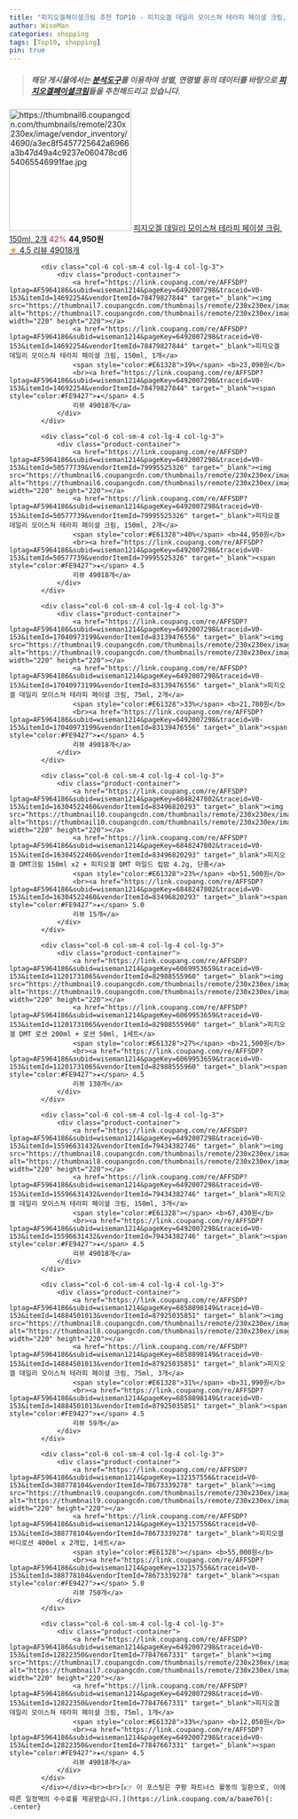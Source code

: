```yaml
---
title: "피지오겔페이셜크림 추천 TOP10 - 피지오겔 데일리 모이스쳐 테라피 페이셜 크림, 150ml, 2개"
author: WiseMan
categories: shopping
tags: [Top10, shopping]
pin: true
---
```


> ##### 해당 게시물에서는 [**분석도구**](https://itemscout.io/)를 이용하여 **성별**, **연령별** 등의 데이터를 바탕으로 [**피지오겔페이셜크림**](https://link.coupang.com/a/baae76)들을 추천해드리고 있습니다.
<div class="container"><div class="row">
            <div class="col-6 col-sm-4 col-lg-4 col-lg-3">
                <div class="product-container">
                    <a href="https://link.coupang.com/re/AFFSDP?lptag=AF5964186&subid=wiseman1214&pageKey=6492007298&traceid=V0-153&itemId=50577739&vendorItemId=79995525326" target="_blank"><img src="https://thumbnail6.coupangcdn.com/thumbnails/remote/230x230ex/image/vendor_inventory/4690/a3ec8f5457725642a6966a3b47d49a4c9237e060478cd654065546991fae.jpg" alt="https://thumbnail6.coupangcdn.com/thumbnails/remote/230x230ex/image/vendor_inventory/4690/a3ec8f5457725642a6966a3b47d49a4c9237e060478cd654065546991fae.jpg" width="220" height="220"></a>
                    <a href="https://link.coupang.com/re/AFFSDP?lptag=AF5964186&subid=wiseman1214&pageKey=6492007298&traceid=V0-153&itemId=50577739&vendorItemId=79995525326" target="_blank">피지오겔 데일리 모이스쳐 테라피 페이셜 크림, 150ml, 2개</a>
                    <span style="color:#E61328">42%</span> <b>44,950원</b>
                    <br><a href="https://link.coupang.com/re/AFFSDP?lptag=AF5964186&subid=wiseman1214&pageKey=6492007298&traceid=V0-153&itemId=50577739&vendorItemId=79995525326" target="_blank"><span style="color:#FE9427">★</span> 4.5
                    리뷰 49018개</a>
                </div>
            </div>
            
            <div class="col-6 col-sm-4 col-lg-4 col-lg-3">
                <div class="product-container">
                    <a href="https://link.coupang.com/re/AFFSDP?lptag=AF5964186&subid=wiseman1214&pageKey=6492007298&traceid=V0-153&itemId=14692254&vendorItemId=78479827844" target="_blank"><img src="https://thumbnail7.coupangcdn.com/thumbnails/remote/230x230ex/image/vendor_inventory/55ad/b97a73f028a69f6550b982331ead7400cf212d9777e11d5a68e70cf27f73.jpg" alt="https://thumbnail7.coupangcdn.com/thumbnails/remote/230x230ex/image/vendor_inventory/55ad/b97a73f028a69f6550b982331ead7400cf212d9777e11d5a68e70cf27f73.jpg" width="220" height="220"></a>
                    <a href="https://link.coupang.com/re/AFFSDP?lptag=AF5964186&subid=wiseman1214&pageKey=6492007298&traceid=V0-153&itemId=14692254&vendorItemId=78479827844" target="_blank">피지오겔 데일리 모이스쳐 테라피 페이셜 크림, 150ml, 1개</a>
                    <span style="color:#E61328">39%</span> <b>23,090원</b>
                    <br><a href="https://link.coupang.com/re/AFFSDP?lptag=AF5964186&subid=wiseman1214&pageKey=6492007298&traceid=V0-153&itemId=14692254&vendorItemId=78479827844" target="_blank"><span style="color:#FE9427">★</span> 4.5
                    리뷰 49018개</a>
                </div>
            </div>
            
            <div class="col-6 col-sm-4 col-lg-4 col-lg-3">
                <div class="product-container">
                    <a href="https://link.coupang.com/re/AFFSDP?lptag=AF5964186&subid=wiseman1214&pageKey=6492007298&traceid=V0-153&itemId=50577739&vendorItemId=79995525326" target="_blank"><img src="https://thumbnail6.coupangcdn.com/thumbnails/remote/230x230ex/image/vendor_inventory/4690/a3ec8f5457725642a6966a3b47d49a4c9237e060478cd654065546991fae.jpg" alt="https://thumbnail6.coupangcdn.com/thumbnails/remote/230x230ex/image/vendor_inventory/4690/a3ec8f5457725642a6966a3b47d49a4c9237e060478cd654065546991fae.jpg" width="220" height="220"></a>
                    <a href="https://link.coupang.com/re/AFFSDP?lptag=AF5964186&subid=wiseman1214&pageKey=6492007298&traceid=V0-153&itemId=50577739&vendorItemId=79995525326" target="_blank">피지오겔 데일리 모이스쳐 테라피 페이셜 크림, 150ml, 2개</a>
                    <span style="color:#E61328">40%</span> <b>44,950원</b>
                    <br><a href="https://link.coupang.com/re/AFFSDP?lptag=AF5964186&subid=wiseman1214&pageKey=6492007298&traceid=V0-153&itemId=50577739&vendorItemId=79995525326" target="_blank"><span style="color:#FE9427">★</span> 4.5
                    리뷰 49018개</a>
                </div>
            </div>
            
            <div class="col-6 col-sm-4 col-lg-4 col-lg-3">
                <div class="product-container">
                    <a href="https://link.coupang.com/re/AFFSDP?lptag=AF5964186&subid=wiseman1214&pageKey=6492007298&traceid=V0-153&itemId=17040973199&vendorItemId=83139476556" target="_blank"><img src="https://thumbnail9.coupangcdn.com/thumbnails/remote/230x230ex/image/vendor_inventory/3858/d78196fc9df5615376fceb72184ae83c9737705447f84232cc549d23cd9c.jpg" alt="https://thumbnail9.coupangcdn.com/thumbnails/remote/230x230ex/image/vendor_inventory/3858/d78196fc9df5615376fceb72184ae83c9737705447f84232cc549d23cd9c.jpg" width="220" height="220"></a>
                    <a href="https://link.coupang.com/re/AFFSDP?lptag=AF5964186&subid=wiseman1214&pageKey=6492007298&traceid=V0-153&itemId=17040973199&vendorItemId=83139476556" target="_blank">피지오겔 데일리 모이스쳐 테라피 페이셜 크림, 75ml, 2개</a>
                    <span style="color:#E61328">33%</span> <b>21,780원</b>
                    <br><a href="https://link.coupang.com/re/AFFSDP?lptag=AF5964186&subid=wiseman1214&pageKey=6492007298&traceid=V0-153&itemId=17040973199&vendorItemId=83139476556" target="_blank"><span style="color:#FE9427">★</span> 4.5
                    리뷰 49018개</a>
                </div>
            </div>
            
            <div class="col-6 col-sm-4 col-lg-4 col-lg-3">
                <div class="product-container">
                    <a href="https://link.coupang.com/re/AFFSDP?lptag=AF5964186&subid=wiseman1214&pageKey=6848247802&traceid=V0-153&itemId=16304522460&vendorItemId=83496820293" target="_blank"><img src="https://thumbnail10.coupangcdn.com/thumbnails/remote/230x230ex/image/vendor_inventory/6640/8c821d98021eb37e044b588829b73711725ce3a98197a8fd9cda8e0c27d2.jpg" alt="https://thumbnail10.coupangcdn.com/thumbnails/remote/230x230ex/image/vendor_inventory/6640/8c821d98021eb37e044b588829b73711725ce3a98197a8fd9cda8e0c27d2.jpg" width="220" height="220"></a>
                    <a href="https://link.coupang.com/re/AFFSDP?lptag=AF5964186&subid=wiseman1214&pageKey=6848247802&traceid=V0-153&itemId=16304522460&vendorItemId=83496820293" target="_blank">피지오겔 DMT크림 150ml x2 + 피지오겔 DMT 마일드 립밤 4.2g, 단품</a>
                    <span style="color:#E61328">23%</span> <b>51,500원</b>
                    <br><a href="https://link.coupang.com/re/AFFSDP?lptag=AF5964186&subid=wiseman1214&pageKey=6848247802&traceid=V0-153&itemId=16304522460&vendorItemId=83496820293" target="_blank"><span style="color:#FE9427">★</span> 5.0
                    리뷰 15개</a>
                </div>
            </div>
            
            <div class="col-6 col-sm-4 col-lg-4 col-lg-3">
                <div class="product-container">
                    <a href="https://link.coupang.com/re/AFFSDP?lptag=AF5964186&subid=wiseman1214&pageKey=6069953659&traceid=V0-153&itemId=11201731065&vendorItemId=82988555960" target="_blank"><img src="https://thumbnail9.coupangcdn.com/thumbnails/remote/230x230ex/image/vendor_inventory/a3f0/4258c91f0f65b05d9dfed77a279ad874dc5fe1b292a6344ee7f46b5a2068.jpg" alt="https://thumbnail9.coupangcdn.com/thumbnails/remote/230x230ex/image/vendor_inventory/a3f0/4258c91f0f65b05d9dfed77a279ad874dc5fe1b292a6344ee7f46b5a2068.jpg" width="220" height="220"></a>
                    <a href="https://link.coupang.com/re/AFFSDP?lptag=AF5964186&subid=wiseman1214&pageKey=6069953659&traceid=V0-153&itemId=11201731065&vendorItemId=82988555960" target="_blank">피지오겔 DMT 로션 200ml + 로션 50ml, 1세트</a>
                    <span style="color:#E61328">27%</span> <b>21,500원</b>
                    <br><a href="https://link.coupang.com/re/AFFSDP?lptag=AF5964186&subid=wiseman1214&pageKey=6069953659&traceid=V0-153&itemId=11201731065&vendorItemId=82988555960" target="_blank"><span style="color:#FE9427">★</span> 4.5
                    리뷰 130개</a>
                </div>
            </div>
            
            <div class="col-6 col-sm-4 col-lg-4 col-lg-3">
                <div class="product-container">
                    <a href="https://link.coupang.com/re/AFFSDP?lptag=AF5964186&subid=wiseman1214&pageKey=6492007298&traceid=V0-153&itemId=15596631432&vendorItemId=79434382746" target="_blank"><img src="https://thumbnail8.coupangcdn.com/thumbnails/remote/230x230ex/image/vendor_inventory/7933/927758d1623fe2902e0354b3c92510ffa3b6004f44e8641a27944221dc99.jpg" alt="https://thumbnail8.coupangcdn.com/thumbnails/remote/230x230ex/image/vendor_inventory/7933/927758d1623fe2902e0354b3c92510ffa3b6004f44e8641a27944221dc99.jpg" width="220" height="220"></a>
                    <a href="https://link.coupang.com/re/AFFSDP?lptag=AF5964186&subid=wiseman1214&pageKey=6492007298&traceid=V0-153&itemId=15596631432&vendorItemId=79434382746" target="_blank">피지오겔 데일리 모이스쳐 테라피 페이셜 크림, 150ml, 3개</a>
                    <span style="color:#E61328"></span> <b>67,430원</b>
                    <br><a href="https://link.coupang.com/re/AFFSDP?lptag=AF5964186&subid=wiseman1214&pageKey=6492007298&traceid=V0-153&itemId=15596631432&vendorItemId=79434382746" target="_blank"><span style="color:#FE9427">★</span> 4.5
                    리뷰 49018개</a>
                </div>
            </div>
            
            <div class="col-6 col-sm-4 col-lg-4 col-lg-3">
                <div class="product-container">
                    <a href="https://link.coupang.com/re/AFFSDP?lptag=AF5964186&subid=wiseman1214&pageKey=6858898149&traceid=V0-153&itemId=14884501013&vendorItemId=87925035851" target="_blank"><img src="https://thumbnail8.coupangcdn.com/thumbnails/remote/230x230ex/image/vendor_inventory/3d89/47b0339193270026f70d4ab23b4d1928844d7c331df69c57e35cb944c519.png" alt="https://thumbnail8.coupangcdn.com/thumbnails/remote/230x230ex/image/vendor_inventory/3d89/47b0339193270026f70d4ab23b4d1928844d7c331df69c57e35cb944c519.png" width="220" height="220"></a>
                    <a href="https://link.coupang.com/re/AFFSDP?lptag=AF5964186&subid=wiseman1214&pageKey=6858898149&traceid=V0-153&itemId=14884501013&vendorItemId=87925035851" target="_blank">피지오겔 데일리 모이스쳐 테라피 페이셜 크림, 75ml, 3개</a>
                    <span style="color:#E61328">31%</span> <b>31,990원</b>
                    <br><a href="https://link.coupang.com/re/AFFSDP?lptag=AF5964186&subid=wiseman1214&pageKey=6858898149&traceid=V0-153&itemId=14884501013&vendorItemId=87925035851" target="_blank"><span style="color:#FE9427">★</span> 4.5
                    리뷰 59개</a>
                </div>
            </div>
            
            <div class="col-6 col-sm-4 col-lg-4 col-lg-3">
                <div class="product-container">
                    <a href="https://link.coupang.com/re/AFFSDP?lptag=AF5964186&subid=wiseman1214&pageKey=132157556&traceid=V0-153&itemId=388778104&vendorItemId=78673339278" target="_blank"><img src="https://thumbnail9.coupangcdn.com/thumbnails/remote/230x230ex/image/vendor_inventory/08da/48f59042723a13fe46eade95daccbb867e801edefc15a097d8f144cbfa19.jpg" alt="https://thumbnail9.coupangcdn.com/thumbnails/remote/230x230ex/image/vendor_inventory/08da/48f59042723a13fe46eade95daccbb867e801edefc15a097d8f144cbfa19.jpg" width="220" height="220"></a>
                    <a href="https://link.coupang.com/re/AFFSDP?lptag=AF5964186&subid=wiseman1214&pageKey=132157556&traceid=V0-153&itemId=388778104&vendorItemId=78673339278" target="_blank">피지오겔 바디로션 400ml x 2개입, 1세트</a>
                    <span style="color:#E61328"></span> <b>55,000원</b>
                    <br><a href="https://link.coupang.com/re/AFFSDP?lptag=AF5964186&subid=wiseman1214&pageKey=132157556&traceid=V0-153&itemId=388778104&vendorItemId=78673339278" target="_blank"><span style="color:#FE9427">★</span> 5.0
                    리뷰 750개</a>
                </div>
            </div>
            
            <div class="col-6 col-sm-4 col-lg-4 col-lg-3">
                <div class="product-container">
                    <a href="https://link.coupang.com/re/AFFSDP?lptag=AF5964186&subid=wiseman1214&pageKey=6492007298&traceid=V0-153&itemId=12822350&vendorItemId=77847667331" target="_blank"><img src="https://thumbnail7.coupangcdn.com/thumbnails/remote/230x230ex/image/vendor_inventory/a3ed/1f500f548e11083cd2d243d86ce8f3053573f2edd284e5a18afedd63de34.jpg" alt="https://thumbnail7.coupangcdn.com/thumbnails/remote/230x230ex/image/vendor_inventory/a3ed/1f500f548e11083cd2d243d86ce8f3053573f2edd284e5a18afedd63de34.jpg" width="220" height="220"></a>
                    <a href="https://link.coupang.com/re/AFFSDP?lptag=AF5964186&subid=wiseman1214&pageKey=6492007298&traceid=V0-153&itemId=12822350&vendorItemId=77847667331" target="_blank">피지오겔 데일리 모이스쳐 테라피 페이셜 크림, 75ml, 1개</a>
                    <span style="color:#E61328">33%</span> <b>12,050원</b>
                    <br><a href="https://link.coupang.com/re/AFFSDP?lptag=AF5964186&subid=wiseman1214&pageKey=6492007298&traceid=V0-153&itemId=12822350&vendorItemId=77847667331" target="_blank"><span style="color:#FE9427">★</span> 4.5
                    리뷰 49018개</a>
                </div>
            </div>
            </div></div><br><br>[👉 이 포스팅은 쿠팡 파트너스 활동의 일환으로, 이에 따른 일정액의 수수료를 제공받습니다.](https://link.coupang.com/a/baae76){: .center}
